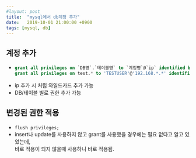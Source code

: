 ```yaml
---
#layout: post
title:  "mysql에서 db계정 추가"
date:   2019-10-01 21:00:00 +0900
tags: [mysql, db]
---
```


## 계정 추가

-   ```sql
    grant all privileges on `DB명`.`테이블명` to `계정명`@`ip` identified by `비밀번호`
    grant all privileges on test.* to 'TESTUSER'@'192.168.*.*' identified by 'password1234'
    ```
-   ip 추가 시 처럼 와일드카드 추가 가능
-   DB/테이블 별로 권한 추가 가능

## 변경된 권한 적용

-   `flush privileges;`
-   insert나 update를 사용하지 않고 grant를 사용했을 경우에는 필요 없다고 알고 있었는데,  
    바로 적용이 되지 않을때 사용하니 바로 적용됨.